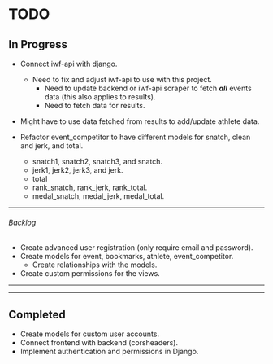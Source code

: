 # TODO

## In Progress

- Connect iwf-api with django.
  - Need to fix and adjust iwf-api to use with this project.
    - Need to update backend or iwf-api scraper to fetch **_all_** events data (this also applies to results).
    - Need to fetch data for results.
- Might have to use data fetched from results to add/update athlete data.

- Refactor event_competitor to have different models for snatch, clean and jerk, and total.
  - snatch1, snatch2, snatch3, and snatch.
  - jerk1, jerk2, jerk3, and jerk.
  - total
  - rank_snatch, rank_jerk, rank_total.
  - medal_snatch, medal_jerk, medal_total.

---

###### Backlog

- Create advanced user registration (only require email and password).
- Create models for event, bookmarks, athlete, event_competitor.
  - Create relationships with the models.
- Create custom permissions for the views.

---

---

## Completed

- Create models for custom user accounts.
- Connect frontend with backend (corsheaders).
- Implement authentication and permissions in Django.
